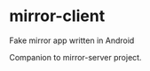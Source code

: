 mirror-client
=============

Fake mirror app written in Android

Companion to mirror-server project.
